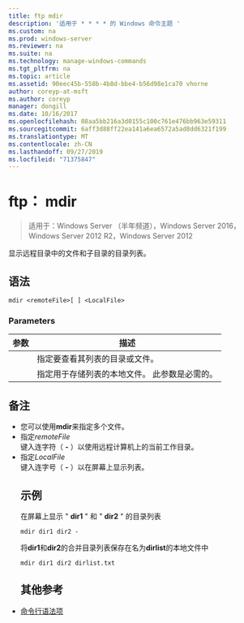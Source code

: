 ```yaml
---
title: ftp mdir
description: '适用于 * * * * 的 Windows 命令主题 '
ms.custom: na
ms.prod: windows-server
ms.reviewer: na
ms.suite: na
ms.technology: manage-windows-commands
ms.tgt_pltfrm: na
ms.topic: article
ms.assetid: 90eec45b-558b-4b8d-bbe4-b56d98e1ca70 vhorne
author: coreyp-at-msft
ms.author: coreyp
manager: dongill
ms.date: 10/16/2017
ms.openlocfilehash: 08aa5bb216a3d0155c100c761e476bb963e59311
ms.sourcegitcommit: 6aff3d88ff22ea141a6ea6572a5ad8dd6321f199
ms.translationtype: MT
ms.contentlocale: zh-CN
ms.lasthandoff: 09/27/2019
ms.locfileid: "71375847"
---
```

# <a name="ftp-mdir"></a>ftp： mdir

>适用于：Windows Server （半年频道），Windows Server 2016，Windows Server 2012 R2，Windows Server 2012

显示远程目录中的文件和子目录的目录列表。   
## <a name="syntax"></a>语法  
```  
mdir <remoteFile>[ ] <LocalFile>  
```  
### <a name="parameters"></a>Parameters  

|  参数   |                               描述                                |
|--------------|--------------------------------------------------------------------------|
| <remoteFile> |   指定要查看其列表的目录或文件。   |
| <LocalFile>  | 指定用于存储列表的本地文件。 此参数是必需的。 |

## <a name="remarks"></a>备注  
- 您可以使用**mdir**来指定多个文件。  
- 指定*remoteFile*  
  键入连字符（ **-** ）以使用远程计算机上的当前工作目录。  
- 指定*LocalFile*  
  键入连字号（ **-** ）以在屏幕上显示列表。  
  ## <a name="BKMK_Examples"></a>示例  
  在屏幕上显示 " **dir1** " 和 " **dir2** " 的目录列表  
  ```  
  mdir dir1 dir2 -  
  ```  
  将**dir1**和**dir2**的合并目录列表保存在名为**dirlist**的本地文件中  
  ```  
  mdir dir1 dir2 dirlist.txt  
  ```  
  ## <a name="additional-references"></a>其他参考  
- [命令行语法项](command-line-syntax-key.md)  

